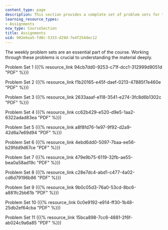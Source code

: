 ```yaml
---
content_type: page
description: This section provides a complete set of problem sets for the course.
learning_resource_types:
- Assignments
ocw_type: CourseSection
title: Assignments
uid: 902e6aa5-fd0c-5333-d29d-7e4f254dec12
---
```


The weekly problem sets are an essential part of the course. Working through these problems is crucial to understanding the material deeply.

Problem Set 1 ({{% resource_link 94cb7dd0-9253-c71f-dcc1-312999d9051d "PDF" %}})

Problem Set 2 ({{% resource_link f1b20165-e45f-daef-0213-47885f7e460e "PDF" %}})

Problem Set 3 ({{% resource_link 2633aaaf-e118-3541-e274-3fc8d6b1302c "PDF" %}})

Problem Set 4 ({{% resource_link cc62b429-e520-d9e5-1aa2-6322adad83ea "PDF" %}})

Problem Set 5 ({{% resource_link a8f8fd76-1e97-9f92-d2a9-42d6a7e69d94 "PDF" %}})

Problem Set 6 ({{% resource_link 4ebd6dd0-5097-7baa-ee56-b29fdd9d67ce "PDF" %}})

Problem Set 7 ({{% resource_link 479e9b75-6119-32fb-ae55-bea0a58ad19c "PDF" %}})

Problem Set 8 ({{% resource_link c28e7dc4-abd1-c477-4a02-cd6d79196b86 "PDF" %}})

Problem Set 9 ({{% resource_link 9b0c05d3-76a0-53cd-8bc6-a881fc2bb61b "PDF" %}})

Problem Set 10 ({{% resource_link 0c0e9192-e914-ff30-1b48-25db2ef64cba "PDF" %}})

Problem Set 11 ({{% resource_link 15bca898-7cc6-4881-2f6f-ab024c9a6a85 "PDF" %}})